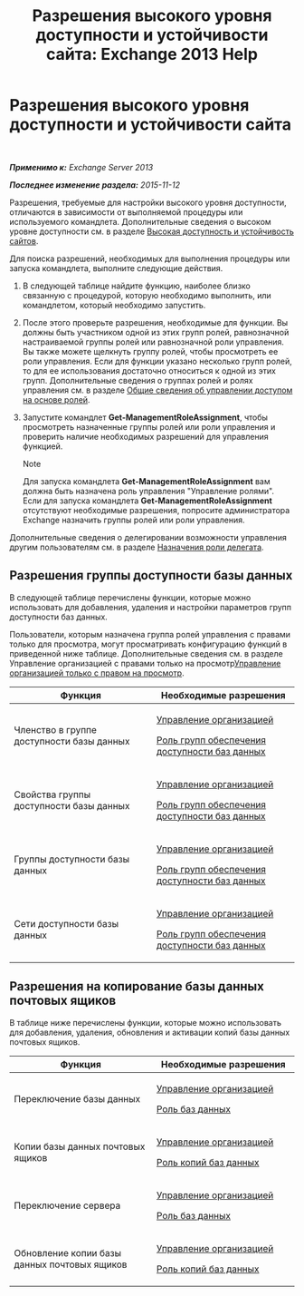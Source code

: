 ﻿---
title: 'Разрешения высокого уровня доступности и устойчивости сайта: Exchange 2013 Help'
TOCTitle: Разрешения высокого уровня доступности и устойчивости сайта
ms:assetid: 66085107-4d4d-41c3-a425-82314acd9eee
ms:mtpsurl: https://technet.microsoft.com/ru-ru/library/Dd638136(v=EXCHG.150)
ms:contentKeyID: 50488165
ms.date: 04/30/2018
mtps_version: v=EXCHG.150
ms.translationtype: HT
---

# Разрешения высокого уровня доступности и устойчивости сайта

 

_**Применимо к:** Exchange Server 2013_

_**Последнее изменение раздела:** 2015-11-12_

Разрешения, требуемые для настройки высокого уровня доступности, отличаются в зависимости от выполняемой процедуры или используемого командлета. Дополнительные сведения о высоком уровне доступности см. в разделе [Высокая доступность и устойчивость сайтов](high-availability-and-site-resilience-exchange-2013-help.md).

Для поиска разрешений, необходимых для выполнения процедуры или запуска командлета, выполните следующие действия.

1.  В следующей таблице найдите функцию, наиболее близко связанную с процедурой, которую необходимо выполнить, или командлетом, который необходимо запустить.

2.  После этого проверьте разрешения, необходимые для функции. Вы должны быть участником одной из этих групп ролей, равнозначной настраиваемой группы ролей или равнозначной роли управления. Вы также можете щелкнуть группу ролей, чтобы просмотреть ее роли управления. Если для функции указано несколько групп ролей, то для ее использования достаточно относиться к одной из этих групп. Дополнительные сведения о группах ролей и ролях управления см. в разделе [Общие сведения об управлении доступом на основе ролей](understanding-role-based-access-control-exchange-2013-help.md).

3.  Запустите командлет **Get-ManagementRoleAssignment**, чтобы просмотреть назначенные группы ролей или роли управления и проверить наличие необходимых разрешений для управления функцией.
    
    > [!NOTE]  
    > Для запуска командлета <strong>Get-ManagementRoleAssignment</strong> вам должна быть назначена роль управления &quot;Управление ролями&quot;. Если для запуска командлета <strong>Get-ManagementRoleAssignment</strong> отсутствуют необходимые разрешения, попросите администратора Exchange назначить группы ролей или роли управления.


Дополнительные сведения о делегировании возможности управления другим пользователям см. в разделе [Назначения роли делегата](delegate-role-assignments-exchange-2013-help.md).

## Разрешения группы доступности базы данных

В следующей таблице перечислены функции, которые можно использовать для добавления, удаления и настройки параметров групп доступности баз данных.

Пользователи, которым назначена группа ролей управления с правами только для просмотра, могут просматривать конфигурацию функций в приведенной ниже таблице. Дополнительные сведения см. в разделе Управление организацией с правами только на просмотр[Управление организацией только с правом на просмотр](view-only-organization-management-exchange-2013-help.md).


<table>
<colgroup>
<col style="width: 50%" />
<col style="width: 50%" />
</colgroup>
<thead>
<tr class="header">
<th>Функция</th>
<th>Необходимые разрешения</th>
</tr>
</thead>
<tbody>
<tr class="odd">
<td><p>Членство в группе доступности базы данных</p></td>
<td><p><a href="organization-management-exchange-2013-help.md">Управление организацией</a></p>
<p><a href="database-availability-groups-role-exchange-2013-help.md">Роль групп обеспечения доступности баз данных</a></p></td>
</tr>
<tr class="even">
<td><p>Свойства группы доступности базы данных</p></td>
<td><p><a href="organization-management-exchange-2013-help.md">Управление организацией</a></p>
<p><a href="database-availability-groups-role-exchange-2013-help.md">Роль групп обеспечения доступности баз данных</a></p></td>
</tr>
<tr class="odd">
<td><p>Группы доступности базы данных</p></td>
<td><p><a href="organization-management-exchange-2013-help.md">Управление организацией</a></p>
<p><a href="database-availability-groups-role-exchange-2013-help.md">Роль групп обеспечения доступности баз данных</a></p></td>
</tr>
<tr class="even">
<td><p>Сети доступности базы данных</p></td>
<td><p><a href="organization-management-exchange-2013-help.md">Управление организацией</a></p>
<p><a href="database-availability-groups-role-exchange-2013-help.md">Роль групп обеспечения доступности баз данных</a></p></td>
</tr>
</tbody>
</table>


## Разрешения на копирование базы данных почтовых ящиков

В таблице ниже перечислены функции, которые можно использовать для добавления, удаления, обновления и активации копий базы данных почтовых ящиков.


<table>
<colgroup>
<col style="width: 50%" />
<col style="width: 50%" />
</colgroup>
<thead>
<tr class="header">
<th>Функция</th>
<th>Необходимые разрешения</th>
</tr>
</thead>
<tbody>
<tr class="odd">
<td><p>Переключение базы данных</p></td>
<td><p><a href="organization-management-exchange-2013-help.md">Управление организацией</a></p>
<p><a href="databases-role-exchange-2013-help.md">Роль баз данных</a></p></td>
</tr>
<tr class="even">
<td><p>Копии базы данных почтовых ящиков</p></td>
<td><p><a href="organization-management-exchange-2013-help.md">Управление организацией</a></p>
<p><a href="database-copies-role-exchange-2013-help.md">Роль копий баз данных</a></p></td>
</tr>
<tr class="odd">
<td><p>Переключение сервера</p></td>
<td><p><a href="organization-management-exchange-2013-help.md">Управление организацией</a></p>
<p><a href="databases-role-exchange-2013-help.md">Роль баз данных</a></p></td>
</tr>
<tr class="even">
<td><p>Обновление копии базы данных почтовых ящиков</p></td>
<td><p><a href="organization-management-exchange-2013-help.md">Управление организацией</a></p>
<p><a href="database-copies-role-exchange-2013-help.md">Роль копий баз данных</a></p></td>
</tr>
</tbody>
</table>

